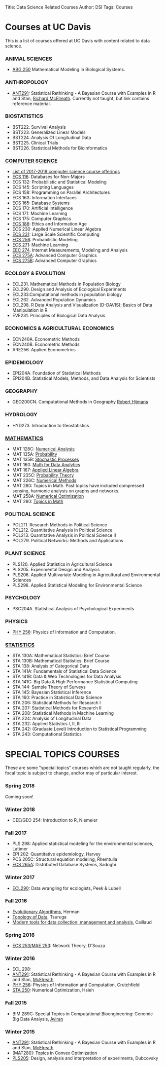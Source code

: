 Title: Data Science Related Courses
Author: DSI
Tags: Courses

# Courses at UC Davis
This is a list of courses offered at UC Davis with content related to data science.

### ANIMAL SCIENCES
* [ABG 250](http://egsa.ucdavis.edu/wp-content/uploads/ABG_250_Modeling-Course-Information.pdf) Mathematical Modeling in Biological Systems.

### ANTHROPOLOGY
* [ANT291](http://xcelab.net/rm/?page_id=596):  Statistical Rethinking - A Bayesian Course with Examples in R and Stan, [Richard McElreath](http://xcelab.net/rm/). Currently not taught, but link contains reference material. 

### BIOSTATISTICS
* BST222. Survival Analysis
* BST223. Generalized Linear Models
* BST224. Analysis Of Longitudinal Data
* BST225. Clinical Trials
* BST226. Statistical Methods for Bioinformatics

### [COMPUTER SCIENCE](http://www.cs.ucdavis.edu/courses/descriptions/)
* [List of 2017-2018 computer science course offerings](http://www.cs.ucdavis.edu/wp-content/uploads/2014/09/2017-2018-Tentative-Schedule-7.pdf)
* [ECS 116](http://www.cs.ucdavis.edu/blog/ecs-116-databases-non-majors/):  Databases for Non-Majors
* ECS 132:  Probabilistic and Statistical Modeling
* ECS 145:  Scripting Languages
* ECS 158:  Programming on Parallel Architectures
* ECS 163:  Information Interfaces
* ECS 165:  Database Systems
* ECS 170:  Artificial Intelligence
* ECS 171:  Machine Learning
* ECS 175:  Computer Graphics
* [ECS 188](http://www.cs.ucdavis.edu/blog/ecs-188-ethics-age-technology/):  Ethics and Information Age
* ECS 230:  Applied Numerical Linear Algebra
* [ECS 231](http://www.cs.ucdavis.edu/blog/ecs-231-large-scale-scientific-computation/):  Large Scale Scientific Computing
* [ECS 256](http://heather.cs.ucdavis.edu/~matloff/256/AnnounceW16.html):  Probabilistic Modeling
* [ECS 271](http://www.cs.ucdavis.edu/blog/ecs-271-machine-learning-discovery/):  Machine Learning
* [EEC 274](http://www.ece.ucdavis.edu/blog/eec274/).  Internet Measurements, Modeling and Analysis
* [ECS 275A](http://www.cs.ucdavis.edu/blog/ecs-275a-advanced-computer-graphics/): Advanced Computer Graphics
* [ECS 275B](http://www.cs.ucdavis.edu/blog/ecs-275b-advanced-computer-graphics/): Advanced Computer Graphics

### ECOLOGY & EVOLUTION
* ECL231. Mathematical Methods in Population Biology
* ECL290. Design and Analysis of Ecological Experiments
* ECL233.Computational methods in population biology
* ECL262. Advanced Population Dynamics
* ECL298. R Data Analysis and Visualization (D-DAVIS); Basics of Data Manipulation in R
* EVE231. Principles of Biological Data Analysis

### ECONOMICS & AGRICULTURAL ECONOMICS
* ECN240A. Econometric Methods
* ECN240B. Econometric Methods
* ARE256. Applied Econometrics

### EPIDEMIOLOGY
* EPI204A. Foundation of Statistical Methods
* EPI204B. Statistical Models, Methods, and Data Analysis for Scientists

### GEOGRAPHY
* GEO200CN. Computational Methods in Geography [Robert Hijmans](http://desp.ucdavis.edu/people/robert-j-hijmans)

### HYDROLOGY
* HYD273. Introduction to Geostatistics

### [MATHEMATICS](http://catalog.ucdavis.edu/programs/MAT/MATcourses.html#pgfId-3873523)
* MAT 128C: [Numerical Analysis](https://www.math.ucdavis.edu/courses/syllabus_detail?cm_id=78)
*  MAT 135A: [Probability](https://www.math.ucdavis.edu/courses/syllabus_detail?cm_id=80)
* MAT 135B:  [Stochastic Processes](https://www.math.ucdavis.edu/courses/syllabus_detail?cm_id=81)
* MAT 160:     [Math for Data Analytics](https://www.math.ucdavis.edu/courses/syllabus_detail?cm_id=157) 
* MAT 167:     [Applied Linear Algebra](https://www.math.ucdavis.edu/courses/syllabus_detail?cm_id=114)
* MAT 235C:  [Probability Theory](https://www.math.ucdavis.edu/courses/syllabus_detail?cm_id=50)
* MAT 226C:  [Numerical Methods](https://www.math.ucdavis.edu/courses/syllabus_detail?cm_id=144)
* MAT 280:     Topics in Math. Past topics have included compressed sensing, harmonic analysis on graphs and networks.
* MAT 258A:   [Numerical Optimization](https://www.math.ucdavis.edu/courses/syllabus_detail?cm_id=28)
* MAT 280:     [Topics in Math](https://www.math.ucdavis.edu/courses/course_detail?term=201803&select_reg_id=12369)

### POLITICAL SCIENCE
* POL211. Research Methods in Political Science
* POL212. Quantitative Analysis in Political Science
* POL213. Quantitative Analysis in Political Science II
* POL279. Political Networks: Methods and Applications

### PLANT SCIENCE
* PLS120. Applied Statistics in Agricultural Science
* PLS205. Experimental Design and Analysis
* PLS206. Applied Multivariate Modeling in Agricultural and Environmental Sciences
* PLS298. Applied Statistical Modeling for Environmental Science 

### PSYCHOLOGY
* PSC204A. Statistical Analysis of Psychological Experiments

### PHYSICS
* [PHY 256](http://csc.ucdavis.edu/~chaos/courses/ncaso/):  Physics of Information and Computation.

### [STATISTICS](http://www-stat.ucdavis.edu/courses/index.html)
* STA 130A: Mathematical Statistics: Brief Course
* STA 130B: Mathematical Statistics: Brief Course
* STA 138:  Analysis of Categorical Data
* STA 141A: Fundamentals of Statistical Data Science
* STA 141B: Data & Web Technologies for Data Analysis
* STA 141C: Big Data & High Performance Statistical Computing
* STA 144: Sample Theory of Surveys
* STA 145: Bayesian Statistical Inference
* STA 160: Practice in Statistical Data Science
* STA 206:  Statistical Methods for Research I
* STA 207:  Statistical Methods for Research II  
* STA 208:  Statistical Methods in Machine Learning
* STA 224:  Analysis of Longitudinal Data
* STA 232:  Applied Statistics I, II, III
* STA 242:  (Graduate Level) Introduction to Statistical Programming
* STA 243:  Computational Statistics


# SPECIAL TOPICS COURSES
These are some "special topics" courses which are not taught regularly, the focal topic is subject to change, and/or may of particular interest.

### Spring 2018
Coming soon!

### Winter 2018
* CEE/GEO 254: Introduction to R, Niemeier 

### Fall 2017
 * PLS 298: Applied statistical modeling for the environmental sciences, Latimer
 * EPI 202: Quantitative epidemiology, Harvey
 * PCS 205C: Structural equation modeling, Rhemtulla
 * [ECS 265A](https://faculty.engineering.ucdavis.edu/sadoghi/teaching/): Distributed Database Systems, Sadoghi 
  
### Winter 2017
* [ECL290](http://environmentalpolicy.ucdavis.edu/files/cepb/Social%20Ecological%20Systems%20Syllabus%20Winter%202014_0.pdf): Data wrangling for ecologists, Peek & Lubell  
 
### Fall 2016
 * [Evolutionary Algorithms](Courses/Fall2016/eci289I-announcement.pdf), Herman
 * [Topology of Data](Courses/Fall2016/DataTopology.txt), Tsuruga
 * [Modern tools for data collection, management and analysis](Courses/Fall2016/dataCollectionAndManagement.pdf), Caillaud
 
### Spring 2016
* [ECS 253/MAE 253](http://mae.engr.ucdavis.edu/dsouza/ecs253): Network Theory, D'Souza

### Winter 2016
* ECL 298: 
* [ANT291](http://xcelab.net/rm/?page_id=596): Statistical Rethinking - A Bayesian Course with Examples in R and Stan, [McElreath](http://xcelab.net/rm/) 
* [PHY 256](http://csc.ucdavis.edu/~chaos/courses/ncaso/): Physics of Information and Computation, Crutchfield
* [STA 250](http://www.stat.ucdavis.edu/~chohsieh/teaching/STA250_Winter2016/main.html):  Numerical Optimization, Hsieh
 
### Fall 2015
* BIM 289C: Special Topics in  Computational Bioengineering: Genomic Big Data Analysis, [Aviran](http://bme.ucdavis.edu/aviranlab/)

### Winter 2015
* [ANT291](http://xcelab.net/rm/?page_id=596): Statistical Rethinking - A Bayesian Course with Examples in R and Stan, [McElreath](http://xcelab.net/rm/) 
* [MAT280]: Topics in Convex Optimization 
* [PLS205](http://www.plantsciences.ucdavis.edu/agr205/): Design, analysis and interpretation of experiments, Dubcovsky
